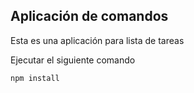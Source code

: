 ## Aplicación de comandos

Esta es una aplicación para lista de tareas

Ejecutar el siguiente comando

```
npm install
```